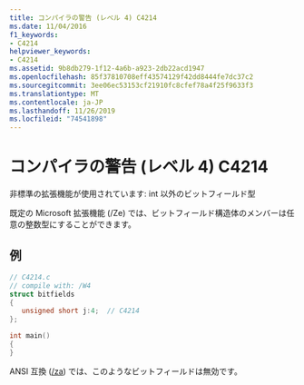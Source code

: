 ```yaml
---
title: コンパイラの警告 (レベル 4) C4214
ms.date: 11/04/2016
f1_keywords:
- C4214
helpviewer_keywords:
- C4214
ms.assetid: 9b8db279-1f12-4a6b-a923-2db22acd1947
ms.openlocfilehash: 85f37810708eff43574129f42dd8444fe7dc37c2
ms.sourcegitcommit: 3ee06ec53153cf21910fc8cfef78a4f25f9633f3
ms.translationtype: MT
ms.contentlocale: ja-JP
ms.lasthandoff: 11/26/2019
ms.locfileid: "74541898"
---
```

# <a name="compiler-warning-level-4-c4214"></a>コンパイラの警告 (レベル 4) C4214

非標準の拡張機能が使用されています: int 以外のビットフィールド型

既定の Microsoft 拡張機能 (/Ze) では、ビットフィールド構造体のメンバーは任意の整数型にすることができます。

## <a name="example"></a>例

```c
// C4214.c
// compile with: /W4
struct bitfields
{
   unsigned short j:4;  // C4214
};

int main()
{
}
```

ANSI 互換 ([/za](../../build/reference/za-ze-disable-language-extensions.md)) では、このようなビットフィールドは無効です。